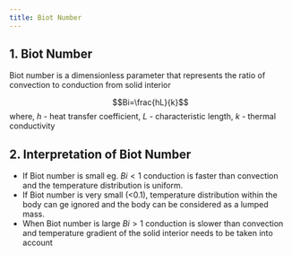 ```yaml
---
title: Biot Number
---
```

## 1. Biot Number

Biot number is a dimensionless parameter that represents the ratio of convection to conduction from solid interior

$$Bi=\frac{hL}{k}$$
where,
$h$ - heat transfer coefficient,
$L$ - characteristic length,
$k$ - thermal conductivity

## 2. Interpretation of Biot Number
- If Biot number is small eg. $Bi <1$ conduction is faster than convection and the temperature distribution is uniform. 
- If Biot number is very small (<0.1), temperature distribution within the body can ge ignored and the body can be considered as  a lumped mass.
- When Biot number is large $Bi > 1$ conduction is slower than convection and temperature gradient of the solid interior needs to be taken into account